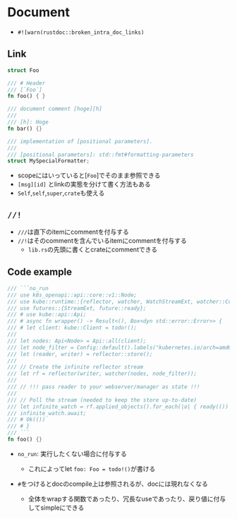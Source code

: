 # Document

* `#![warn(rustdoc::broken_intra_doc_links)`

## Link

```rust
struct Foo

/// # Header
/// [`Foo`]
fn foo() { }

/// document comment [hoge][h]
///
/// [h]: Hoge
fn bar() {}

/// implementation of [positional parameters].
///
/// [positional parameters]: std::fmt#formatting-parameters
struct MySpecialFormatter;

```

* scopeにはいっていると[`Foo`]でそのまま参照できる
* `[msg][id]` とlinkの実態を分けて書く方法もある
* `Self`,`self`,`super`,`crate`も使える

## `//!`

* `///`は直下のitemにcommentを付与する
* `//!`はそのcommentを含んでいるitemにcommentを付与する
  * `lib.rs`の先頭に書くとcrateにcommentできる


## Code example


```rust
/// ```no_run
/// use k8s_openapi::api::core::v1::Node;
/// use kube::runtime::{reflector, watcher, WatchStreamExt, watcher::Config};
/// use futures::{StreamExt, future::ready};
/// # use kube::api::Api;
/// # async fn wrapper() -> Result<(), Box<dyn std::error::Error>> {
/// # let client: kube::Client = todo!();
///
/// let nodes: Api<Node> = Api::all(client);
/// let node_filter = Config::default().labels("kubernetes.io/arch=amd64");
/// let (reader, writer) = reflector::store();
///
/// // Create the infinite reflector stream
/// let rf = reflector(writer, watcher(nodes, node_filter));
///
/// // !!! pass reader to your webserver/manager as state !!!
///
/// // Poll the stream (needed to keep the store up-to-date)
/// let infinite_watch = rf.applied_objects().for_each(|o| { ready(()) });
/// infinite_watch.await;
/// # Ok(())
/// # }
/// ```
fn foo() {}
```

* `no_run`: 実行したくない場合に付与する
  * これによってlet `foo: Foo = todo!()`が書ける

* `#`をつけるとdocのcompile上は参照されるが、docには現れなくなる
  * 全体をwrapする関数であったり、冗長なuseであったり、戻り値に付与してsimpleにできる
  
